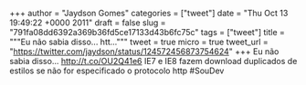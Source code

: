 
+++
author = "Jaydson Gomes"
categories = ["tweet"]
date = "Thu Oct 13 19:49:22 +0000 2011"
draft = false
slug = "791fa08dd6392a369b36fd5ce17133d43b6fc75c"
tags = ["tweet"]
title = """Eu não sabia disso... htt..."""
tweet = true
micro = true
tweet_url = "https://twitter.com/jaydson/status/124572456873754624"
+++
Eu não sabia disso... http://t.co/OU2Q41e6 IE7 e IE8 fazem download duplicados de estilos se não for especificado o protocolo http #SouDev
